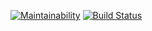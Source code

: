 [![Maintainability](https://api.codeclimate.com/v1/badges/6d6714ad25c55f117f9b/maintainability)](https://codeclimate.com/github/Kokchix/project-lvl1-s292/maintainability)
[![Build Status](https://travis-ci.org/Kokchix/project-lvl1-s292.svg?branch=master)](https://travis-ci.org/Kokchix/project-lvl1-s292)
